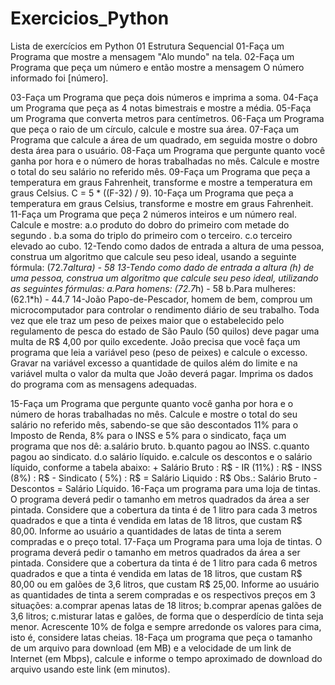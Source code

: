 # Exercicios_Python
Lista de exercícios em Python 01
Estrutura Sequencial
01-Faça um Programa que mostre a mensagem "Alo mundo" na tela.
02-Faça um Programa que peça um número e então mostre a mensagem O número informado foi [número].

03-Faça um Programa que peça dois números e imprima a soma.
04-Faça um Programa que peça as 4 notas bimestrais e mostre a média.
05-Faça um Programa que converta metros para centímetros.
06-Faça um Programa que peça o raio de um círculo, calcule e mostre sua área.
07-Faça um Programa que calcule a área de um quadrado, em seguida mostre o dobro desta área para o usuário.
08-Faça um Programa que pergunte quanto você ganha por hora e o número de horas trabalhadas no mês. Calcule e mostre o total do seu salário no referido mês.
09-Faça um Programa que peça a temperatura em graus Fahrenheit, transforme e mostre a temperatura em graus Celsius.
    C = 5 * ((F-32) / 9).
10-Faça um Programa que peça a temperatura em graus Celsius, transforme e mostre em graus Fahrenheit.
11-Faça um Programa que peça 2 números inteiros e um número real. Calcule e mostre:
    a.o produto do dobro do primeiro com metade do segundo .
    b.a soma do triplo do primeiro com o terceiro.
    c.o terceiro elevado ao cubo.
12-Tendo como dados de entrada a altura de uma pessoa, construa um algoritmo que calcule seu peso ideal, usando a seguinte fórmula: (72.7*altura) - 58
13-Tendo como dado de entrada a altura (h) de uma pessoa, construa um algoritmo que calcule seu peso ideal, utilizando as seguintes fórmulas:
    a.Para homens: (72.7*h) - 58
    b.Para mulheres: (62.1*h) - 44.7
14-João Papo-de-Pescador, homem de bem, comprou um microcomputador para controlar o rendimento diário de seu trabalho. Toda vez que ele traz um peso de peixes maior que o estabelecido pelo regulamento de pesca do estado de São Paulo (50 quilos) deve pagar uma multa de R$ 4,00 por quilo excedente. João precisa que você faça um programa que leia a variável peso (peso de peixes) e calcule o excesso. Gravar na variável excesso a quantidade de quilos além do limite e na variável multa o valor da multa que João deverá pagar. Imprima os dados do programa com as mensagens adequadas.

15-Faça um Programa que pergunte quanto você ganha por hora e o número de horas trabalhadas no mês. Calcule e mostre o total do seu salário no referido mês, sabendo-se que são descontados 11% para o Imposto de Renda, 8% para o INSS e 5% para o sindicato, faça um programa que nos dê:
    a.salário bruto.
    b.quanto pagou ao INSS.
    c.quanto pagou ao sindicato.
    d.o salário líquido.
    e.calcule os descontos e o salário líquido, conforme a tabela abaixo:
      + Salário Bruto : R$
      - IR (11%) : R$
      - INSS (8%) : R$
      - Sindicato ( 5%) : R$
      = Salário Liquido : R$
      Obs.: Salário Bruto - Descontos = Salário Líquido.
16-Faça um programa para uma loja de tintas. O programa deverá pedir o tamanho em metros quadrados da área a ser pintada. Considere que a cobertura da tinta é de 1 litro para cada 3 metros quadrados e que a tinta é vendida em latas de 18 litros, que custam R$ 80,00. Informe ao usuário a quantidades de latas de tinta a serem compradas e o preço total.
17-Faça um Programa para uma loja de tintas. O programa deverá pedir o tamanho em metros quadrados da área a ser pintada. Considere que a cobertura da tinta é de 1 litro para cada 6 metros quadrados e que a tinta é vendida em latas de 18 litros, que custam R$ 80,00 ou em galões de 3,6 litros, que custam R$ 25,00.
    Informe ao usuário as quantidades de tinta a serem compradas e os respectivos preços em 3 situações:
    a.comprar apenas latas de 18 litros;
    b.comprar apenas galões de 3,6 litros;
    c.misturar latas e galões, de forma que o desperdício de tinta seja menor. Acrescente 10% de folga e sempre arredonde os valores para cima, isto é, considere latas cheias.
18-Faça um programa que peça o tamanho de um arquivo para download (em MB) e a velocidade de um link de Internet (em Mbps), calcule e informe o tempo aproximado de download do arquivo usando este link (em minutos).
